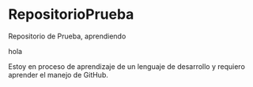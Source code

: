 # RepositorioPrueba
Repositorio de Prueba, aprendiendo

hola

Estoy en proceso de aprendizaje de un lenguaje de desarrollo y requiero aprender el manejo de GitHub.

